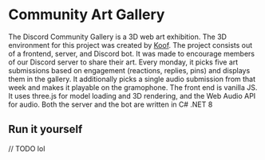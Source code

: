 # Community Art Gallery

The Discord Community Gallery is a 3D web art exhibition. The 3D environment for this project was created by [Koof](https://studiominus.nl/).
The project consists out of a frontend, server, and Discord bot. It was made to encourage members of our Discord server to share their art. Every monday, it picks five art submissions based on engagement (reactions, replies, pins) and displays them in the gallery.
It additionally picks a single audio submission from that week and makes it playable on the gramophone.
The front end is vanilla JS. It uses three.js for model loading and 3D rendering, and the Web Audio API for audio. Both the server and the bot are written in C# .NET 8

## Run it yourself

// TODO lol
